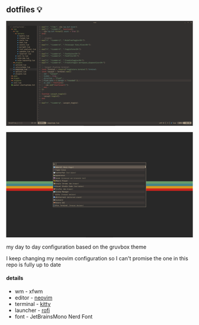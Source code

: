 ## dotfiles 💡

![neovim](./media/nvim.png)

![rofi](./media/rofi.png)

my day to day configuration based on the gruvbox theme

I keep changing my neovim configuration so I can't promise the one in this repo is fully up to date

#### details

- wm - xfwm
- editor - [neovim](https://github.com/neovim/neovim)
- terminal - [kitty](https://github.com/kovidgoyal/kitty)
- launcher - [rofi](https://github.com/davatorium/rofi)
- font - JetBrainsMono Nerd Font
